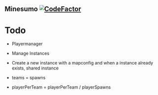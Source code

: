 ## Minesumo [![CodeFactor](https://www.codefactor.io/repository/github/goldengamerlp/minesumo/badge)](https://www.codefactor.io/repository/github/goldengamerlp/minesumo)
# Todo
- Playermanager
- Manage Instances
- Create a new instance with a mapconfig and when a instance already exists, shared instance

- teams = spawns
- playerPerTeam = playerPerTeam / playerSpawns
